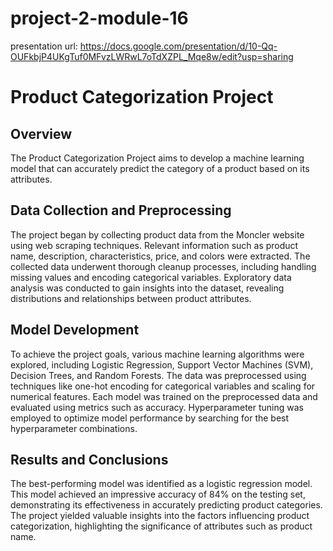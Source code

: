 # project-2-module-16
presentation url: https://docs.google.com/presentation/d/10-Qq-OUFkbjP4UKgTuf0MFvzLWRwL7oTdXZPL_Mqe8w/edit?usp=sharing
# Product Categorization Project

## Overview
The Product Categorization Project aims to develop a machine learning model that can accurately predict the category of a product based on its attributes.

## Data Collection and Preprocessing
The project began by collecting product data from the Moncler website using web scraping techniques. Relevant information such as product name, description, characteristics, price, and colors were extracted. The collected data underwent thorough cleanup processes, including handling missing values and encoding categorical variables. Exploratory data analysis was conducted to gain insights into the dataset, revealing distributions and relationships between product attributes.

## Model Development
To achieve the project goals, various machine learning algorithms were explored, including Logistic Regression, Support Vector Machines (SVM), Decision Trees, and Random Forests. The data was preprocessed using techniques like one-hot encoding for categorical variables and scaling for numerical features. Each model was trained on the preprocessed data and evaluated using metrics such as accuracy. Hyperparameter tuning was employed to optimize model performance by searching for the best hyperparameter combinations.

## Results and Conclusions
The best-performing model was identified as a logistic regression model. This model achieved an impressive accuracy of 84% on the testing set, demonstrating its effectiveness in accurately predicting product categories. The project yielded valuable insights into the factors influencing product categorization, highlighting the significance of attributes such as product name.
